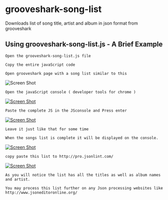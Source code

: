 grooveshark-song-list
=====================

Downloads list of song title, artist and album in json format from grooveshark


## Using grooveshark-song-list.js - A Brief Example ##
    
    Open the grooveshark-song-list.js file
    
    Copy the entire javaScript code 
    
    Open grooveshark page with a song list similar to this
    
![Screen Shot](https://raw.github.com/vi3k6i5/grooveshark-song-list/master/screenshots/groovesharkSongList-0.png)
    
    
    Open the javaScript console ( developer tools for chrome )
    
[![Screen Shot](https://raw.github.com/vi3k6i5/grooveshark-song-list/master/screenshots/groovesharkSongList-1.png)](http://vi3k6i5.blogspot.com/2013/12/download-list-of-songs-from-grooveshark.html)
    
    Paste the complete JS in the JSconsole and Press enter
    
[![Screen Shot](https://raw.github.com/vi3k6i5/grooveshark-song-list/master/screenshots/groovesharkSongList-2.png)](http://vi3k6i5.blogspot.com/2013/12/download-list-of-songs-from-grooveshark.html)
    
    Leave it just like that for some time
    
    When the songs list is complete it will be displayed on the console.
    
[![Screen Shot](https://raw.github.com/vi3k6i5/grooveshark-song-list/master/screenshots/groovesharkSongList-3.png)](http://vi3k6i5.blogspot.com/2013/12/download-list-of-songs-from-grooveshark.html)
    
    copy paste this list to http://pro.jsonlint.com/
    
[![Screen Shot](https://raw.github.com/vi3k6i5/grooveshark-song-list/master/screenshots/groovesharkSongList-4.png)](http://pro.jsonlint.com/)
    
    As you will notice the list has all the titles as well as album names and artist.
    
    You may process this list further on any Json processing websites like http://www.jsoneditoronline.org/
